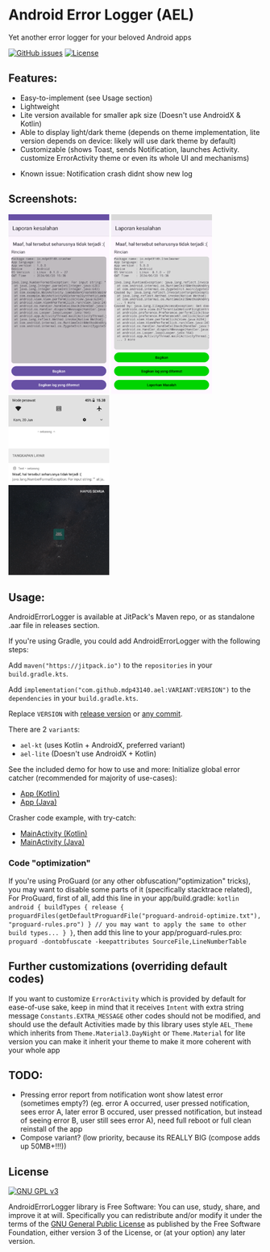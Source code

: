 # Android Error Logger (AEL)
Yet another error logger for
your beloved Android apps

[![GitHub issues](https://img.shields.io/github/issues/mdp43140/ael)](https://github.com/MDP43140/ael/issues)
[![License](https://img.shields.io/github/license/mdp43140/ael)](/LICENSE)

## Features:
+ Easy-to-implement (see Usage section)
+ Lightweight
+ Lite version available for smaller apk size (Doesn't use AndroidX & Kotlin)
+ Able to display light/dark theme (depends on theme implementation, lite
	version depends on device: likely will use dark theme by default)
+ Customizable (shows Toast, sends Notification, launches Activity.
	customize ErrorActivity theme or even its whole UI and mechanisms)
- Known issue: Notification crash didnt show new log

## Screenshots:
<img width="200" src="ael_default.png" alt="Default Error report UI, using AndroidX + Kotlin">
<img width="200" src="ael_custom.png" alt="Custom error report UI, using AndroidX + Kotlin, custom color, button link">
<img width="200" src="ael_notification.png" alt="Error Notification">

## Usage:
AndroidErrorLogger is available at JitPack's Maven repo, or as standalone .aar file in releases section.

If you're using Gradle, you could add AndroidErrorLogger with the following steps:

Add `maven("https://jitpack.io")` to the `repositories` in your `build.gradle.kts`.

Add `implementation("com.github.mdp43140.ael:VARIANT:VERSION")` to the `dependencies` in your `build.gradle.kts`.

Replace `VERSION` with [release version](/releases) or [any commit](/commits).

There are 2 `variant`s:
- `ael-kt` (uses Kotlin + AndroidX, preferred variant)
- `ael-lite` (Doesn't use AndroidX + Kotlin)

See the included demo for how to use and more:
Initialize global error catcher (recommended for majority of use-cases):
- [App (Kotlin)](/app/src/main/java/com/example/App.kt)
- [App (Java)](/app/src/main-java/java/com/example/App.kt)

Crasher code example, with try-catch:
- [MainActivity (Kotlin)](/app/src/main/java/com/example/MainActivity.kt)
- [MainActivity (Java)](/app/src/main-java/java/com/example/MainActivity.kt)

### Code "optimization"
If you're using ProGuard (or any other obfuscation/"optimization" tricks),
you may want to disable some parts of it (specifically stacktrace related),
For ProGuard, first of all, add this line in your app/build.gradle: ```kotlin
android {
	buildTypes {
		release {
			proguardFiles(getDefaultProguardFile("proguard-android-optimize.txt"), "proguard-rules.pro")
		}
		// you may want to apply the same to other build types...
	}
}```, then add this line to your app/proguard-rules.pro: ```proguard
-dontobfuscate
-keepattributes SourceFile,LineNumberTable```

## Further customizations (overriding default codes)
If you want to customize `ErrorActivity` which is provided by default for ease-of-use sake, keep in mind that it receives `Intent` with extra string message `Constants.EXTRA_MESSAGE`
other codes should not be modified, and should use the default
Activities made by this library uses style `AEL_Theme` which inherits from `Theme.Material3.DayNight` or `Theme.Material` for lite version
you can make it inherit your theme to make it more coherent with your whole app

## TODO:
- Pressing error report from notification wont show latest error (sometimes empty?)
	(eg. error A occurred, user pressed notification, sees error A, later error B
	occured, user pressed notification, but instead of seeing error B, user still sees
	error A), need full reboot or full clean reinstall of the app
- Compose variant? (low priority, because its REALLY BIG (compose adds up 50MB+!!!))

## License
[![GNU GPL v3](https://www.gnu.org/graphics/gplv3-127x51.png)](https://www.gnu.org/licenses/gpl-3.0.en.html)

AndroidErrorLogger library is Free Software: You can use, study, share, and improve it at
will. Specifically you can redistribute and/or modify it under the terms of the
[GNU General Public License](https://www.gnu.org/licenses/gpl.html) as
published by the Free Software Foundation, either version 3 of the License, or
(at your option) any later version.

